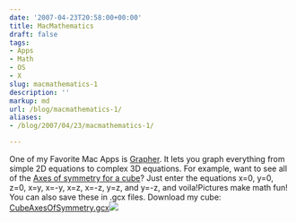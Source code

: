 ```yaml
---
date: '2007-04-23T20:58:00+00:00'
title: MacMathematics
draft: false
tags:
- Apps
- Math
- OS
- X
slug: macmathematics-1
description: ''
markup: md
url: /blog/macmathematics-1/
aliases:
- /blog/2007/04/23/macmathematics-1/

---
```


One of my Favorite Mac Apps is [Grapher](http://en.wikipedia.org/wiki/Grapher). It lets you graph everything from simple 2D equations to complex 3D equations. For example, want to see all of the [Axes of symmetry for a cube](http://bradmontgomery.net/files/CubeAxesOfSymmetry.jpg)? Just enter the equations x=0, y=0, z=0, x=y, x=-y, x=z, x=-z, y=z, and y=-z, and voila!Pictures make math fun! You can also save these in .gcx files. Download my cube: [CubeAxesOfSymmetry.gcx](http://bradmontgomery.net/files/CubeAxesOfSymmetry.gcx)![](https://blogger.googleusercontent.com/tracker/4123748873183487963-8849074476208001463?l=bradmontgomery.blogspot.com)